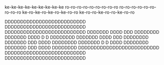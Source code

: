 
ke-ke-ke-ke-ke-ke-ke-ke-ke
ro-ro-ro-ro-ro-ro-ro-ro-ro
ro-ro-ro-ro-ro-ro-ro-ro-ro
ke-ro-ke-ro-ke-ro-ke-ro-ro
ke-ro-ro-ke-ro-ro-ke-ro-ro


DDDDDDDDDDDDDDDDDDDDDDDDDD
DDDDDDDDDDDDDDDDDDDDDDDDDD
DDDDDDDDDDDDDDDDDDDDDDDDDD
DDDDDDD DDDD DDD  DDDDDDDD
DDDDDDD DDDD D  D DDDDDDDD
DDDDDDD DDDD  DDD DDDDDDDD
DDDDDDD DDD  DDDD DDDDDDDD
DDDDDDD D  D DDDD DDDDDDDD
DDDDDDD  DDD DDDD DDDDDDDD
DDDDDDDDDDDDDDDDDDDDDDDDDD
DDDDDDDDDDDDDDDDDDDDDDDDDD
DDDDDDDDDDDDDDDDDDDDDDDDDD
